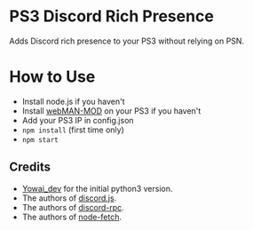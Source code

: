 # PS3 Discord Rich Presence
Adds Discord rich presence to your PS3 without relying on PSN.

# How to Use
- Install node.js if you haven't
- Install [webMAN-MOD](https://github.com/aldostools/webMAN-MOD) on your PS3 if you haven't
- Add your PS3 IP in config.json
- `npm install` (first time only)
- `npm start`

## Credits
- [Yowai_dev](https://github.com/Yowai-dev/PS3-Discord) for the initial python3 version.
- The authors of [discord.js](https://github.com/discordjs/discord.js/).
- The authors of [discord-rpc](https://github.com/discordjs/RPC).
- The authors of [node-fetch](https://github.com/node-fetch/node-fetch).
